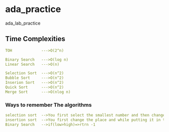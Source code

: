 # ada_practice
ada_lab_practice

## Time Complexities
``` yml
TOH             --->O(2^n)

Binary Search   --->O(log n)
Linear Search   --->O(n)

Selection Sort  --->O(n^2)
Bubble Sort     --->O(n^2)
Inserion Sort   --->O(n^2)
Quick Sort      --->O(n^2)
Merge Sort      --->O(nlog n)
```
### Ways to remember The algorithms

```yml 
selection sort  -->You first select the smallest number and then change the place of it
insertion sort  -->You first change the place and while putting it in the other postion you compare and put in the array
Binary Search   -->if(low>high)=>rtrn -1
```